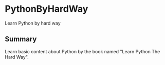 # PythonByHardWay
Learn Python by hard way
## Summary
Learn basic content about Python by the book named "Learn Python The Hard Way".
